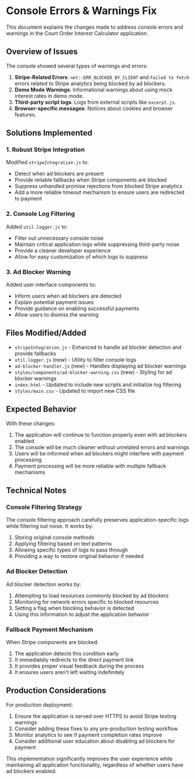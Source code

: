 # Console Errors & Warnings Fix

This document explains the changes made to address console errors and warnings in the Court Order Interest Calculator application.

## Overview of Issues

The console showed several types of warnings and errors:

1. **Stripe-Related Errors**: `net::ERR_BLOCKED_BY_CLIENT` and `Failed to fetch` errors related to Stripe analytics being blocked by ad blockers.
2. **Demo Mode Warnings**: Informational warnings about using mock interest rates in demo mode.
3. **Third-party script logs**: Logs from external scripts like `excerpt.js`.
4. **Browser-specific messages**: Notices about cookies and browser features.

## Solutions Implemented

### 1. Robust Stripe Integration

Modified `stripeIntegration.js` to:
- Detect when ad blockers are present
- Provide reliable fallbacks when Stripe components are blocked
- Suppress unhandled promise rejections from blocked Stripe analytics
- Add a more reliable timeout mechanism to ensure users are redirected to payment

### 2. Console Log Filtering

Added `util.logger.js` to:
- Filter out unnecessary console noise
- Maintain critical application logs while suppressing third-party noise
- Provide a cleaner developer experience
- Allow for easy customization of which logs to suppress

### 3. Ad Blocker Warning

Added user interface components to:
- Inform users when ad blockers are detected
- Explain potential payment issues
- Provide guidance on enabling successful payments
- Allow users to dismiss the warning

## Files Modified/Added

- `stripeIntegration.js` - Enhanced to handle ad blocker detection and provide fallbacks
- `util.logger.js` (new) - Utility to filter console logs
- `ad-blocker-handler.js` (new) - Handles displaying ad blocker warnings
- `styles/components/ad-blocker-warning.css` (new) - Styling for ad blocker warnings
- `index.html` - Updated to include new scripts and initialize log filtering
- `styles/main.css` - Updated to import new CSS file

## Expected Behavior

With these changes:

1. The application will continue to function properly even with ad blockers enabled
2. The console will be much cleaner without unrelated errors and warnings
3. Users will be informed when ad blockers might interfere with payment processing
4. Payment processing will be more reliable with multiple fallback mechanisms

## Technical Notes

### Console Filtering Strategy

The console filtering approach carefully preserves application-specific logs while filtering out noise. It works by:

1. Storing original console methods
2. Applying filtering based on text patterns
3. Allowing specific types of logs to pass through
4. Providing a way to restore original behavior if needed

### Ad Blocker Detection

Ad blocker detection works by:

1. Attempting to load resources commonly blocked by ad blockers
2. Monitoring for network errors specific to blocked resources
3. Setting a flag when blocking behavior is detected
4. Using this information to adjust the application behavior

### Fallback Payment Mechanism

When Stripe components are blocked:

1. The application detects this condition early
2. It immediately redirects to the direct payment link
3. It provides proper visual feedback during the process
4. It ensures users aren't left waiting indefinitely

## Production Considerations

For production deployment:

1. Ensure the application is served over HTTPS to avoid Stripe testing warnings
2. Consider adding these fixes to any pre-production testing workflow
3. Monitor analytics to see if payment completion rates improve
4. Consider additional user education about disabling ad blockers for payment

This implementation significantly improves the user experience while maintaining all application functionality, regardless of whether users have ad blockers enabled.
